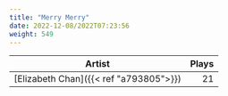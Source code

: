 ```yaml
---
title: "Merry Merry"
date: 2022-12-08/2022T07:23:56
weight: 549
---
```




 Artist | Plays 
----- | -----:
[Elizabeth Chan]({{< ref "a793805">}}) | 21

